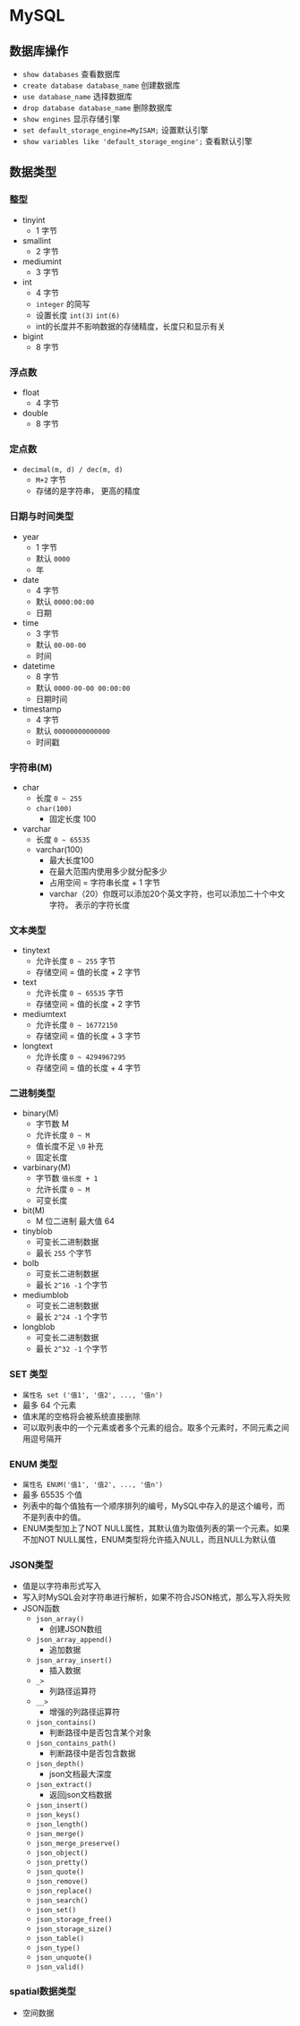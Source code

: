 # MySQL

## 数据库操作

+ `show databases` 查看数据库
+ `create database database_name` 创建数据库
+ `use database_name` 选择数据库
+ `drop database database_name` 删除数据库
+ `show engines` 显示存储引擎
+ `set default_storage_engine=MyISAM;` 设置默认引擎
+ `show variables like 'default_storage_engine';` 查看默认引擎

## 数据类型

### 整型

+ tinyint
  + 1 字节
+ smallint
  + 2 字节
+ mediumint
  + 3 字节
+ int
  + 4 字节
  + `integer` 的简写
  + 设置长度 `int(3)` `int(6)`
  + int的长度并不影响数据的存储精度，长度只和显示有关
+ bigint
  + 8 字节

### 浮点数

+ float
  + 4 字节
+ double
  + 8 字节

### 定点数

+ `decimal(m, d) / dec(m, d)`
  + `M+2` 字节
  + 存储的是字符串， 更高的精度

### 日期与时间类型

+ year
  + 1 字节
  + 默认 `0000`
  + 年
+ date
  + 4 字节
  + 默认 `0000:00:00`
  + 日期
+ time
  + 3 字节
  + 默认 `00-00-00`
  + 时间
+ datetime
  + 8 字节
  + 默认 `0000-00-00 00:00:00`
  + 日期时间
+ timestamp
  + 4 字节
  + 默认 `00000000000000`
  + 时间戳

### 字符串(M)

+ char
  + 长度 `0 ~ 255`
  + `char(100)`
    + 固定长度 100
+ varchar
  + 长度 `0 ~ 65535`
  + varchar(100)
    + 最大长度100
    + 在最大范围内使用多少就分配多少
    + 占用空间 = 字符串长度 + 1 字节
    + varchar（20）你既可以添加20个英文字符，也可以添加二十个中文字符。 表示的字符长度

### 文本类型

+ tinytext
  + 允许长度 `0 ~ 255` 字节
  + 存储空间 = 值的长度 + 2 字节
+ text
  + 允许长度 `0 ~ 65535` 字节
  + 存储空间 = 值的长度 + 2 字节
+ mediumtext
  + 允许长度 `0 ~ 16772150`
  + 存储空间 = 值的长度 + 3 字节
+ longtext
  + 允许长度 `0 ~ 4294967295`
  + 存储空间 = 值的长度 + 4 字节

### 二进制类型

+ binary(M)
  + 字节数 M
  + 允许长度 `0 ~ M`
  + 值长度不足 `\0` 补充
  + 固定长度
+ varbinary(M)
  + 字节数 `值长度 + 1`
  + 允许长度 `0 ~ M`
  + 可变长度
+ bit(M)
  + M 位二进制 最大值 64
+ tinyblob
  + 可变长二进制数据
  + 最长 `255` 个字节
+ bolb
  + 可变长二进制数据
  + 最长 `2^16 -1` 个字节
+ mediumblob
  + 可变长二进制数据
  + 最长 `2^24 -1` 个字节
+ longblob
  + 可变长二进制数据
  + 最长 `2^32 -1` 个字节

### SET 类型

+ `属性名 set ('值1', '值2', ..., '值n')`
+ 最多 64 个元素
+ 值末尾的空格将会被系统直接删除
+ 可以取列表中的一个元素或者多个元素的组合。取多个元素时，不同元素之间用逗号隔开

### ENUM 类型

+ `属性名 ENUM('值1', '值2', ..., '值n')`
+ 最多 65535 个值
+ 列表中的每个值独有一个顺序排列的编号，MySQL中存入的是这个编号，而不是列表中的值。
+ ENUM类型加上了NOT NULL属性，其默认值为取值列表的第一个元素。如果不加NOT NULL属性，ENUM类型将允许插入NULL，而且NULL为默认值

### JSON类型

+ 值是以字符串形式写入
+ 写入时MySQL会对字符串进行解析，如果不符合JSON格式，那么写入将失败
+ JSON函数
  + `json_array()`
    + 创建JSON数组
  + `json_array_append()`
    + 追加数据
  + `json_array_insert()`
    + 插入数据
  + `_>`
    + 列路径运算符
  + `__>`
    + 增强的列路径运算符
  + `json_contains()`
    + 判断路径中是否包含某个对象
  + `json_contains_path()`
    + 判断路径中是否包含数据
  + `json_depth()`
    + json文档最大深度
  + `json_extract()`
    + 返回json文档数据
  + `json_insert()`
  + `json_keys()`
  + `json_length()`
  + `json_merge()`
  + `json_merge_preserve()`
  + `json_object()`
  + `json_pretty()`
  + `json_quote()`
  + `json_remove()`
  + `json_replace()`
  + `json_search()`
  + `json_set()`
  + `json_storage_free()`
  + `json_storage_size()`
  + `json_table()`
  + `json_type()`
  + `json_unquote()`
  + `json_valid()`

### spatial数据类型

+ 空间数据
